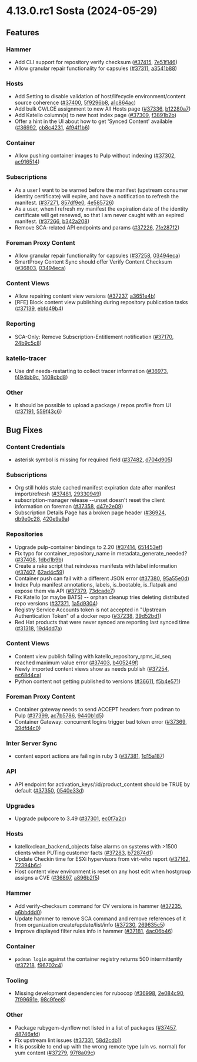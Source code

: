 # 4.13.0.rc1 Sosta (2024-05-29)

## Features

### Hammer
 *  Add CLI support for repository verify checksum ([#37415](https://projects.theforeman.org/issues/37415), [7e51f146](https://github.com/Katello/hammer-cli-katello.git/commit/7e51f1469d00a7e1d5a1924d40790347891d627f))
 * Allow granular repair functionality for capsules ([#37311](https://projects.theforeman.org/issues/37311), [a3541b88](https://github.com/Katello/hammer-cli-katello.git/commit/a3541b8830e41ae904a7cd41530e85b668775333))

### Hosts
 * Add Setting to disable validation of host/lifecycle environment/content source coherence ([#37400](https://projects.theforeman.org/issues/37400), [5f9296b8](https://github.com/Katello/katello.git/commit/5f9296b8fb615f5e447bb2613a6640625b6d6e68), [a1c864ac](https://github.com/Katello/katello.git/commit/a1c864acdde85deaff5b22e131086cff5e3ffb4a))
 * Add bulk CV/LCE assignment to new All Hosts page ([#37336](https://projects.theforeman.org/issues/37336), [b12280a7](https://github.com/Katello/katello.git/commit/b12280a74b81f47d4b59118b0f1fc0f7bb1a0d03))
 * Add Katello column(s) to new host index page ([#37309](https://projects.theforeman.org/issues/37309), [f3891b2b](https://github.com/Katello/katello.git/commit/f3891b2b8dacb2f5f10e19b5df22df330019aff2))
 * Offer a hint in the UI about how to get 'Synced Content' available ([#36992](https://projects.theforeman.org/issues/36992), [cb8c4231](https://github.com/Katello/katello.git/commit/cb8c4231bc1db3f1e5630dd8d6e2f13ce41e953b), [4f94f1b6](https://github.com/Katello/katello.git/commit/4f94f1b64f26790b296ff976f12ce2876afa5b93))

### Container
 * Allow pushing container images to Pulp without indexing ([#37302](https://projects.theforeman.org/issues/37302), [ac916514](https://github.com/Katello/katello.git/commit/ac916514d159acbb0466d826b39c7d9567f2cb17))

### Subscriptions
 * As a user I want to be warned before the manifest (upstream consumer identity certificate) will expire, and have a notification to refresh the manifest. ([#37271](https://projects.theforeman.org/issues/37271), [857df9e0](https://github.com/Katello/katello.git/commit/857df9e01ce9e8c594909c3b662e3cf62f2f904a), [4e585726](https://github.com/Katello/katello.git/commit/4e585726c3911dd183de4bf718c9bbeb27296f46))
 * As a user, when I refresh my manifest the expiration date of the identity certificate will get renewed, so that I am never caught with an expired manifest. ([#37266](https://projects.theforeman.org/issues/37266), [b342a208](https://github.com/Katello/katello.git/commit/b342a2085a07918de75ac626c24b94c6b86493b7))
 * Remove SCA-related API endpoints and params ([#37226](https://projects.theforeman.org/issues/37226), [7fe287f2](https://github.com/Katello/katello.git/commit/7fe287f2c78a336154df60bcc036266a255b4e27))

### Foreman Proxy Content
 * Allow granular repair functionality for capsules ([#37258](https://projects.theforeman.org/issues/37258), [03494eca](https://github.com/Katello/katello.git/commit/03494eca34658142013420e8d12417e33937aab4))
 * SmartProxy Content Sync should offer Verify Content Checksum ([#36803](https://projects.theforeman.org/issues/36803), [03494eca](https://github.com/Katello/katello.git/commit/03494eca34658142013420e8d12417e33937aab4))

### Content Views
 * Allow repairing content view versions ([#37237](https://projects.theforeman.org/issues/37237), [a3651e4b](https://github.com/Katello/katello.git/commit/a3651e4b977ad01ae249d58635ec8dfe4474aff5))
 * [RFE] Block content view publishing during repository publication tasks ([#37139](https://projects.theforeman.org/issues/37139), [ebfd49b4](https://github.com/Katello/katello.git/commit/ebfd49b414162ebebcdf68fa09c8542ce315752f))

### Reporting
 * SCA-Only: Remove Subscription-Entitlement notification ([#37170](https://projects.theforeman.org/issues/37170), [24b9c5c8](https://github.com/Katello/katello.git/commit/24b9c5c834fbc5ff30ad7d86d9f854a3dc6da1ca))

### katello-tracer
 * Use dnf needs-restarting to collect tracer information ([#36973](https://projects.theforeman.org/issues/36973), [f494bb9c](https://github.com/Katello/katello-host-tools.git/commit/f494bb9cc088216e018de45e17ea3fa41728dee3), [1408cbd8](https://github.com/Katello/katello-host-tools.git/commit/1408cbd8ca29d1a921a69e7f0f21597fe097e3c9))

### Other
 * It should be possible to upload a package / repos profile from UI ([#37191](https://projects.theforeman.org/issues/37191), [559f43c6](https://github.com/Katello/katello.git/commit/559f43c6ad81168ae396b61509d828129ceae6ec))

## Bug Fixes

### Content Credentials
 * asterisk symbol is missing for required field ([#37482](https://projects.theforeman.org/issues/37482), [d704d905](https://github.com/Katello/katello.git/commit/d704d9055b15f66d0e7938e582b00962fe24012c))

### Subscriptions
 * Org still holds stale cached manifest expiration date after manifest import/refresh ([#37481](https://projects.theforeman.org/issues/37481), [29330949](https://github.com/Katello/katello.git/commit/293309497b6ad3b6964fca5837516eb2d5fe784f))
 * subscription-manager release --unset doesn't reset the client information on foreman ([#37358](https://projects.theforeman.org/issues/37358), [d47e2e09](https://github.com/Katello/katello.git/commit/d47e2e099a35a62d75c1de94b4192ed2d6c98779))
 * Subscription Details Page has a broken page header ([#36924](https://projects.theforeman.org/issues/36924), [db9e0c28](https://github.com/Katello/katello.git/commit/db9e0c28e4c299a879c4efca47af9bdda75a3d48), [420e9a9a](https://github.com/Katello/katello.git/commit/420e9a9a30c569d287ae8368569bb730f5923e6b))

### Repositories
 * Upgrade pulp-container bindings to 2.20 ([#37414](https://projects.theforeman.org/issues/37414), [651453ef](https://github.com/Katello/katello.git/commit/651453efe8cf5e4cf09cc639ac93db8f33989608))
 * Fix typo for container_repository_name in metadata_generate_needed? ([#37408](https://projects.theforeman.org/issues/37408), [1dbd1b9b](https://github.com/Katello/katello.git/commit/1dbd1b9bf32655ab957d7c6a78860b749bdbca05))
 * Create a rake script that reindexes manifests with label information ([#37407](https://projects.theforeman.org/issues/37407), [62ad4c59](https://github.com/Katello/katello.git/commit/62ad4c5957688d4f6a698159e3809c217901c2c9))
 * Container push can fail with a different JSON error ([#37380](https://projects.theforeman.org/issues/37380), [95a55e0d](https://github.com/Katello/katello.git/commit/95a55e0da6b5355170a23bed51d6f5065c05cb7f))
 * Index Pulp manifest annotations, labels, is_bootable, is_flatpak and expose them via API ([#37379](https://projects.theforeman.org/issues/37379), [73dcade7](https://github.com/Katello/katello.git/commit/73dcade75cc8de39b87b95426fef7d17a33b46e7))
 * Fix Katello (or maybe BATS) -- orphan cleanup tries deleting distributed repo versions ([#37371](https://projects.theforeman.org/issues/37371), [1a5d9304](https://github.com/Katello/katello.git/commit/1a5d9304110cd93603dace51eb1385b693ceb86d))
 * Registry Service Accounts token is not accepted in "Upstream Authentication Token"  of a docker repo ([#37238](https://projects.theforeman.org/issues/37238), [39d52bd1](https://github.com/Katello/katello.git/commit/39d52bd1a048531be0e4b91bb8423f1fca0dca04))
 * Red Hat products that were never synced are reporting last synced time ([#31318](https://projects.theforeman.org/issues/31318), [19d4dd7a](https://github.com/Katello/katello.git/commit/19d4dd7ac501f29e1b61c89029b5850cf3cea1a6))

### Content Views
 * Content view publish failing with katello_repository_rpms_id_seq reached maximum value error ([#37403](https://projects.theforeman.org/issues/37403), [b405249f](https://github.com/Katello/katello.git/commit/b405249f329da215e31088fd5433ae8e01727b5a))
 * Newly imported content views show as needs publish ([#37254](https://projects.theforeman.org/issues/37254), [ec68d4ca](https://github.com/Katello/katello.git/commit/ec68d4ca614a5c7edd2a04d7767aa807c78dfe47))
 * Python content not getting published to versions ([#36611](https://projects.theforeman.org/issues/36611), [f5b4e571](https://github.com/Katello/katello.git/commit/f5b4e5710a20f828b06065604db0b73f0dcdbe6c))

### Foreman Proxy Content
 * Container gateway needs to send ACCEPT headers from podman to Pulp ([#37399](https://projects.theforeman.org/issues/37399), [ac7b5786](https://github.com/Katello/smart_proxy_container_gateway.git/commit/ac7b578652771bf9cbbee5815734dfccfae4a4de), [9440b1d5](https://github.com/Katello/smart_proxy_container_gateway.git/commit/9440b1d5ba75b483d85885dfd8507d0ae16db38b))
 * Container Gateway: concurrent logins trigger bad token error ([#37369](https://projects.theforeman.org/issues/37369), [39dfd4c0](https://github.com/Katello/smart_proxy_container_gateway.git/commit/39dfd4c059c7d2421387ca6aa86c06afba89fff3))

### Inter Server Sync
 * content export actions are failing in ruby 3 ([#37381](https://projects.theforeman.org/issues/37381), [1d15a187](https://github.com/Katello/katello.git/commit/1d15a1872b6c6ca89b9f25406b20a0e0a114bd90))

### API
 * API endpoint for activation_keys/:id/product_content should be TRUE by default ([#37350](https://projects.theforeman.org/issues/37350), [0540e33d](https://github.com/Katello/katello.git/commit/0540e33d0d992c4becc46ecd4d5efe506c3c7477))

### Upgrades
 * Upgrade pulpcore to 3.49 ([#37301](https://projects.theforeman.org/issues/37301), [ec0f7a2c](https://github.com/Katello/katello.git/commit/ec0f7a2cd5f6020c43d3f50b30e604adf98f8d9c))

### Hosts
 *  katello:clean_backend_objects false alarms on systems with >1500 clients when PUTing customer facts ([#37283](https://projects.theforeman.org/issues/37283), [b72874d1](https://github.com/Katello/katello.git/commit/b72874d1e734dc6ce29b5b5ec12ccc3f478db627))
 * Update Checkin time for ESXi hypervisors from virt-who report ([#37162](https://projects.theforeman.org/issues/37162), [72394b6c](https://github.com/Katello/katello.git/commit/72394b6cf9daa0fb56f51b359aedb18ad668956b))
 * Host content view environment is reset on any host edit when hostgroup assigns a CVE ([#36897](https://projects.theforeman.org/issues/36897), [a896b2f5](https://github.com/Katello/katello.git/commit/a896b2f595e84f7385298f12d6f822bce39d195a))

### Hammer
 * Add verify-checksum command for CV versions in hammer ([#37235](https://projects.theforeman.org/issues/37235), [a6bbddd0](https://github.com/Katello/hammer-cli-katello.git/commit/a6bbddd0deae108a1df028f368feeb4e985421df))
 * Update hammer to remove SCA command and remove references of it from organization create/update/list/info ([#37230](https://projects.theforeman.org/issues/37230), [269635c5](https://github.com/Katello/hammer-cli-katello.git/commit/269635c5a15601a4b475f459bfed7ccc979c387c))
 * Improve displayed filter rules info in hammer ([#37181](https://projects.theforeman.org/issues/37181), [4ac06b46](https://github.com/Katello/katello.git/commit/4ac06b46fb75dbea9fb7e8a801546f6450543e39))

### Container
 * `podman login` against the container registry returns 500 intermittently ([#37218](https://projects.theforeman.org/issues/37218), [f96702c4](https://github.com/Katello/smart_proxy_container_gateway.git/commit/f96702c4a4a49c170a9773f343ccdfb40aa6693c))

### Tooling
 * Missing development dependencies for rubocop ([#36998](https://projects.theforeman.org/issues/36998), [2e084c90](https://github.com/Katello/katello.git/commit/2e084c9018b574453084827c9ff548d6379c4110), [7f99691e](https://github.com/Katello/katello.git/commit/7f99691e986189a27f285cd02644effb06c932e9), [98c9fee8](https://github.com/Katello/katello.git/commit/98c9fee806a7ee36d1b0c7f3506e63290dea57fc))

### Other
 * Package rubygem-dynflow not listed in a list of packages ([#37457](https://projects.theforeman.org/issues/37457), [48746afd](https://github.com/Katello/katello.git/commit/48746afde64550eeb5570676c089502eabe103ed))
 * Fix upstream lint issues ([#37331](https://projects.theforeman.org/issues/37331), [58d2cdb1](https://github.com/Katello/katello.git/commit/58d2cdb13b2c6d04684f717611d79322cbc53d51))
 * It is possible to end up with the wrong remote type (uln vs. normal) for yum content ([#37279](https://projects.theforeman.org/issues/37279), [97f8a09c](https://github.com/Katello/katello.git/commit/97f8a09c3338b702c1d2735318e8c5e3b1b6b953))
